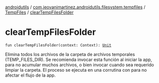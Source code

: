 [androidutils](../../index.md) / [com.jeovanimartinez.androidutils.filesystem.tempfiles](../index.md) / [TempFiles](index.md) / [clearTempFilesFolder](./clear-temp-files-folder.md)

# clearTempFilesFolder

`fun clearTempFilesFolder(context: Context): `[`Unit`](https://kotlinlang.org/api/latest/jvm/stdlib/kotlin/-unit/index.html)

Elimina todos los archivos de la carpeta de archivos temporales (TEMP_FILES_DIR).
Se recomienda invocar esta función al iniciar la app, para no acumular muchos archivos, o bien invocar cuando
sea requerido limpiar la carpeta. El proceso se ejecuta en una corrutina con para no afectar el flujo de la app.

